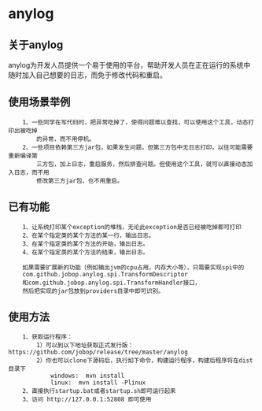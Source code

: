 # anylog

## 关于anylog
anylog为开发人员提供一个易于使用的平台，帮助开发人员在正在运行的系统中随时加入自己想要的日志，而免于修改代码和重启。



## 使用场景举例
		1、一些同学在写代码时，把异常吃掉了，使得问题难以查找，可以使用这个工具，动态打印出被吃掉
		    的异常，而不用停机。
		2、一些项目依赖第三方jar包，如果发生问题，但第三方包中无日志打印，以往可能需要重新编译第
		    三方包，加上日志，重启服务，然后排查问题。但使用这个工具，就可以直接动态加入日志，而不用
		    修改第三方jar包，也不用重启。

## 已有功能
		1、让系统打印某个exception的堆栈，无论此exception是否已经被吃掉都可打印
		2、在某个指定类的某个方法的某一行，输出日志。
		3、在某个指定类的某个方法的开始，输出日志。
		4、在某个指定类的某个方法的结束，输出日志。  

		如果需要扩展新的功能（例如输出jvm的cpu占用，内存大小等），只需要实现spi中的
		com.github.jobop.anylog.spi.TransformDescriptor 
		和com.github.jobop.anylog.spi.TransformHandler接口，
		然后把实现的jar包放到providers目录中即可识别。


## 使用方法
		1、获取运行程序：
			1）可以到以下地址获取正式发行版：https://github.com/jobop/release/tree/master/anylog
			2）你也可以clone下源码后，执行如下命令，构建运行程序，构建后程序将在dist目录下
			    windows:  mvn install
			    linux:  mvn install -Plinux
		2、直接执行startup.bat或者startup.sh即可运行起来
		3、访问 http://127.0.0.1:52808 即可使用 
